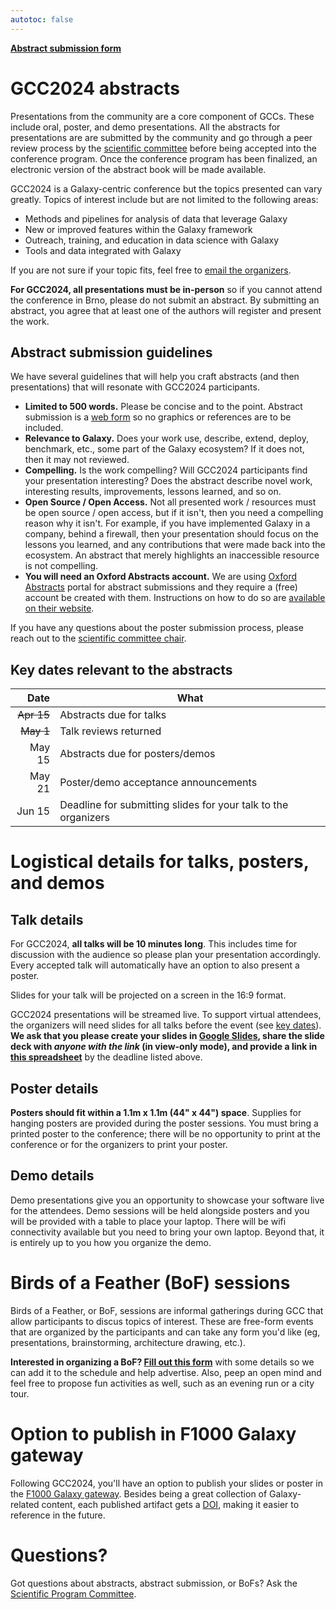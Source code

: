 ```yaml
---
autotoc: false
---
```


<slot name="/events/gcc2024/header" />

<div class="text-center my-5">
    <a target="_blank" href="https://app.oxfordabstracts.com/stages/7067/submitter" type="button" class="btn btn-primary">
        <strong>Abstract submission form</strong>
    </a>
</div>


# GCC2024 abstracts

Presentations from the community are a core component of GCCs. These include
oral, poster, and demo presentations. All the abstracts for presentations are
are submitted by the community and go through a peer review process by the
[scientific committee](/events/gcc2024/organizers/#scientific-committee-members)
before being accepted into the conference program. Once the conference program
has been finalized, an electronic version of the abstract book will be made
available.

GCC2024 is a Galaxy-centric conference but the topics presented can vary
greatly. Topics of interest include but are not limited to the following areas:
* Methods and pipelines for analysis of data that leverage Galaxy
* New or improved features within the Galaxy framework
* Outreach, training, and education in data science with Galaxy
* Tools and data integrated with Galaxy

If you are not sure if your topic fits, feel free to
[email the organizers](mailto:gcc2024-org@gaggle.email).

**For GCC2024, all presentations must be in-person** so if you cannot attend the
conference in Brno, please do not submit an abstract. By submitting an abstract,
you agree that at least one of the authors will register and present the work.


## Abstract submission guidelines

We have several guidelines that will help you craft abstracts (and then
presentations) that will resonate with GCC2024 participants.

* **Limited to 500 words.** Please be concise and to the point. Abstract
  submission is a [web
  form](https://app.oxfordabstracts.com/stages/7067/submitter) so no graphics or
  references are to be included.
* **Relevance to Galaxy.** Does your work use, describe, extend, deploy,
  benchmark, etc., some part of the Galaxy ecosystem? If it does not, then it
  may not reviewed.
* **Compelling.** Is the work compelling? Will GCC2024 participants find your
  presentation interesting? Does the abstract describe novel work, interesting
  results, improvements, lessons learned, and so on.
* **Open Source / Open Access.** Not all presented work / resources must be open
  source / open access, but if it isn't, then you need a compelling reason why
  it isn't. For example, if you have implemented Galaxy in a company, behind a
  firewall, then your presentation should focus on the lessons you learned, and
  any contributions that were made back into the ecosystem. An abstract that
  merely highlights an inaccessible resource is not compelling.
* **You will need an Oxford Abstracts account.** We are using [Oxford
  Abstracts](https://oxfordabstracts.com/) portal for abstract submissions and
  they require a (free) account be created with them. Instructions on how to do
  so are [available on their
  website](https://help.oxfordabstracts.com/knowledge/creating-an-account-with-oxford-abstracts).

If you have any questions about the poster submission process, please reach out
to the [scientific committee
chair](/events/gcc2024/organizers/#scientific-program-chair).


## Key dates relevant to the abstracts

| Date   | What |
| -----: | ---  |
| ~~Apr 15~~ | Abstracts due for talks   |
| ~~May 1~~  | Talk reviews returned     |
| May 15 | Abstracts due for posters/demos |
| May 21 | Poster/demo acceptance announcements |
| Jun 15 | Deadline for submitting slides for your talk to the organizers |


# Logistical details for talks, posters, and demos


## Talk details

For GCC2024, **all talks will be 10 minutes long**. This includes time for
discussion with the audience so please plan your presentation accordingly. Every
accepted talk will automatically have an option to also present a poster.

Slides for your talk will be projected on a screen in the 16:9 format.

GCC2024 presentations will be streamed live. To support virtual attendees, the
organizers will need slides for all talks before the event (see [key
dates](/events/gcc2024/key-dates/)). **We ask that you please create your slides
in [Google Slides](https://slides.google.com), share the slide deck with *anyone
with the link* (in view-only mode), and provide a link in [this
spreadsheet](https://docs.google.com/spreadsheets/d/1-YnNkpP9jQ40SlFno-eemR33-KfjBn-W2vPkC5LhRCk/edit?usp=sharing)**
by the deadline listed above.


## Poster details

**Posters should fit within a 1.1m x 1.1m (44" x 44") space**. Supplies for
hanging posters are provided during the poster sessions. You must bring a
printed poster to the conference; there will be no opportunity to print at the
conference or for the organizers to print your poster.


## Demo details

Demo presentations give you an opportunity to showcase your software live for
the attendees. Demo sessions will be held alongside posters and you will be
provided with a table to place your laptop. There will be wifi connectivity
available but you need to bring your own laptop. Beyond that, it is entirely up
to you how you organize the demo.


# Birds of a Feather (BoF) sessions

Birds of a Feather, or BoF, sessions are informal gatherings during GCC that
allow participants to discus topics of interest. These are free-form events
that are organized by the participants and can take any form you'd like (eg,
presentations, brainstorming, architecture drawing, etc.).

**Interested in organizing a BoF? [Fill out this
form](https://forms.gle/bgbNpfc7YvLPz2ty7)** with some details so we can add it
to the schedule and help advertise. Also, peep an open mind and feel free to
propose fun activities as well, such as an evening run or a city tour.


# Option to publish in F1000 Galaxy gateway

Following GCC2024, you'll have an option to publish your slides or poster in the
[F1000 Galaxy gateway](https://f1000research.com/gateways/galaxy/). Besides
being a great collection of Galaxy-related content, each published artifact gets
a [DOI](https://www.doi.org/), making it easier to reference in the future.


# Questions?

Got questions about abstracts, abstract submission, or BoFs? Ask the [Scientific Program
Committee](https://galaxyproject.org/events/gcc2023/organizers/#scientific-program-committee).
